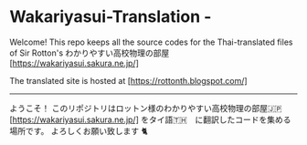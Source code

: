 # Wakariyasui-Translation -
Welcome!
This repo keeps all the source codes for the Thai-translated files of Sir Rotton's わかりやすい高校物理の部屋 [https://wakariyasui.sakura.ne.jp/]

The translated site is hosted at [https://rottonth.blogspot.com/]

-----
ようこそ！
このリポジトリはロットン様のわかりやすい高校物理の部屋🇯🇵 [https://wakariyasui.sakura.ne.jp/] をタイ語🇹🇭　に翻訳したコードを集める場所です。
よろしくお願い致します 🐈

